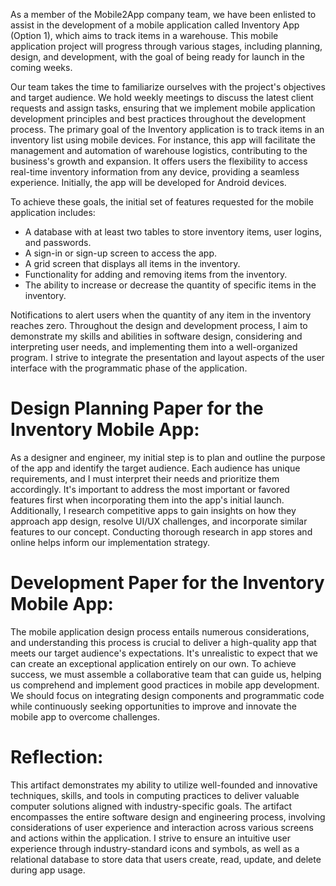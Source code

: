 As a member of the Mobile2App company team, we have been enlisted to assist in the development of a mobile application called Inventory App (Option 1), which aims to track items in a warehouse. This mobile application project will progress through various stages, including planning, design, and development, with the goal of being ready for launch in the coming weeks.

Our team takes the time to familiarize ourselves with the project's objectives and target audience. We hold weekly meetings to discuss the latest client requests and assign tasks, ensuring that we implement mobile application development principles and best practices throughout the development process.
The primary goal of the Inventory application is to track items in an inventory list using mobile devices. For instance, this app will facilitate the management and automation of warehouse logistics, contributing to the business's growth and expansion. It offers users the flexibility to access real-time inventory information from any device, providing a seamless experience. Initially, the app will be developed for Android devices.

To achieve these goals, the initial set of features requested for the mobile application includes:

* A database with at least two tables to store inventory items, user logins, and passwords.
* A sign-in or sign-up screen to access the app.
* A grid screen that displays all items in the inventory.
* Functionality for adding and removing items from the inventory.
* The ability to increase or decrease the quantity of specific items in the inventory.


Notifications to alert users when the quantity of any item in the inventory reaches zero.
Throughout the design and development process, I aim to demonstrate my skills and abilities in software design, considering and interpreting user needs, and implementing them into a well-organized program. I strive to integrate the presentation and layout aspects of the user interface with the programmatic phase of the application.

# Design Planning Paper for the Inventory Mobile App:

As a designer and engineer, my initial step is to plan and outline the purpose of the app and identify the target audience. Each audience has unique requirements, and I must interpret their needs and prioritize them accordingly. It's important to address the most important or favored features first when incorporating them into the app's initial launch. Additionally, I research competitive apps to gain insights on how they approach app design, resolve UI/UX challenges, and incorporate similar features to our concept. Conducting thorough research in app stores and online helps inform our implementation strategy.

# Development Paper for the Inventory Mobile App:

The mobile application design process entails numerous considerations, and understanding this process is crucial to deliver a high-quality app that meets our target audience's expectations. It's unrealistic to expect that we can create an exceptional application entirely on our own. To achieve success, we must assemble a collaborative team that can guide us, helping us comprehend and implement good practices in mobile app development. We should focus on integrating design components and programmatic code while continuously seeking opportunities to improve and innovate the mobile app to overcome challenges.

# Reflection:

This artifact demonstrates my ability to utilize well-founded and innovative techniques, skills, and tools in computing practices to deliver valuable computer solutions aligned with industry-specific goals. The artifact encompasses the entire software design and engineering process, involving considerations of user experience and interaction across various screens and actions within the application. I strive to ensure an intuitive user experience through industry-standard icons and symbols, as well as a relational database to store data that users create, read, update, and delete during app usage.

